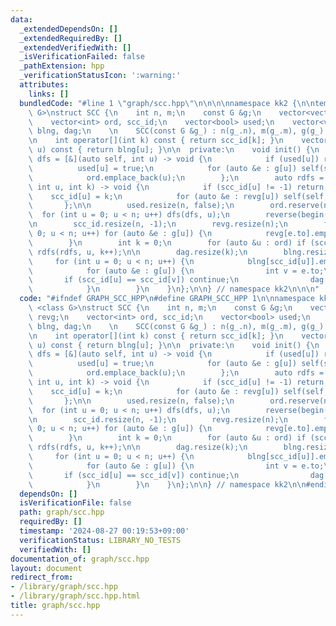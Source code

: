 ```yaml
---
data:
  _extendedDependsOn: []
  _extendedRequiredBy: []
  _extendedVerifiedWith: []
  _isVerificationFailed: false
  _pathExtension: hpp
  _verificationStatusIcon: ':warning:'
  attributes:
    links: []
  bundledCode: "#line 1 \"graph/scc.hpp\"\n\n\n\nnamespace kk2 {\n\ntemplate <class\
    \ G>\nstruct SCC {\n    int n, m;\n    const G &g;\n    vector<vector<int>> revg;\n\
    \    vector<int> ord, scc_id;\n    vector<bool> used;\n    vector<vector<int>>\
    \ blng, dag;\n    \n    SCC(const G &g_) : n(g_.n), m(g_.m), g(g_) { init(); }\n\
    \n    int operator[](int k) const { return scc_id[k]; }\n    vector<int> same_scc(int\
    \ u) const { return blng[u]; }\n\n  private:\n    void init() {\n        auto\
    \ dfs = [&](auto self, int u) -> void {\n            if (used[u]) return;\n  \
    \          used[u] = true;\n            for (auto &e : g[u]) self(self, e.to);\n\
    \            ord.emplace_back(u);\n        };\n        auto rdfs = [&](auto self,\
    \ int u, int k) -> void {\n            if (scc_id[u] != -1) return;\n        \
    \    scc_id[u] = k;\n            for (auto &e : revg[u]) self(self, e, k);\n \
    \       };\n\n        used.resize(n, false);\n        ord.reserve(n);\n      \
    \  for (int u = 0; u < n; u++) dfs(dfs, u);\n        reverse(begin(ord), end(ord));\n\
    \n        scc_id.resize(n, -1);\n        revg.resize(n);\n        for (int u =\
    \ 0; u < n; u++) for (auto &e : g[u]) {\n            revg[e.to].emplace_back(u);\n\
    \        }\n        int k = 0;\n        for (auto &u : ord) if (scc_id[u] == -1)\
    \ rdfs(rdfs, u, k++);\n\n        dag.resize(k);\n        blng.resize(k);\n   \
    \     for (int u = 0; u < n; u++) {\n            blng[scc_id[u]].emplace_back(u);\n\
    \            for (auto &e : g[u]) {\n                int v = e.to;\n         \
    \       if (scc_id[u] == scc_id[v]) continue;\n                dag[scc_id[u]].emplace_back(scc_id[v]);\n\
    \            }\n        }\n    }\n};\n\n} // namespace kk2\n\n\n"
  code: "#ifndef GRAPH_SCC_HPP\n#define GRAPH_SCC_HPP 1\n\nnamespace kk2 {\n\ntemplate\
    \ <class G>\nstruct SCC {\n    int n, m;\n    const G &g;\n    vector<vector<int>>\
    \ revg;\n    vector<int> ord, scc_id;\n    vector<bool> used;\n    vector<vector<int>>\
    \ blng, dag;\n    \n    SCC(const G &g_) : n(g_.n), m(g_.m), g(g_) { init(); }\n\
    \n    int operator[](int k) const { return scc_id[k]; }\n    vector<int> same_scc(int\
    \ u) const { return blng[u]; }\n\n  private:\n    void init() {\n        auto\
    \ dfs = [&](auto self, int u) -> void {\n            if (used[u]) return;\n  \
    \          used[u] = true;\n            for (auto &e : g[u]) self(self, e.to);\n\
    \            ord.emplace_back(u);\n        };\n        auto rdfs = [&](auto self,\
    \ int u, int k) -> void {\n            if (scc_id[u] != -1) return;\n        \
    \    scc_id[u] = k;\n            for (auto &e : revg[u]) self(self, e, k);\n \
    \       };\n\n        used.resize(n, false);\n        ord.reserve(n);\n      \
    \  for (int u = 0; u < n; u++) dfs(dfs, u);\n        reverse(begin(ord), end(ord));\n\
    \n        scc_id.resize(n, -1);\n        revg.resize(n);\n        for (int u =\
    \ 0; u < n; u++) for (auto &e : g[u]) {\n            revg[e.to].emplace_back(u);\n\
    \        }\n        int k = 0;\n        for (auto &u : ord) if (scc_id[u] == -1)\
    \ rdfs(rdfs, u, k++);\n\n        dag.resize(k);\n        blng.resize(k);\n   \
    \     for (int u = 0; u < n; u++) {\n            blng[scc_id[u]].emplace_back(u);\n\
    \            for (auto &e : g[u]) {\n                int v = e.to;\n         \
    \       if (scc_id[u] == scc_id[v]) continue;\n                dag[scc_id[u]].emplace_back(scc_id[v]);\n\
    \            }\n        }\n    }\n};\n\n} // namespace kk2\n\n#endif // GRAPH_SCC_HPP\n"
  dependsOn: []
  isVerificationFile: false
  path: graph/scc.hpp
  requiredBy: []
  timestamp: '2024-08-27 00:19:53+09:00'
  verificationStatus: LIBRARY_NO_TESTS
  verifiedWith: []
documentation_of: graph/scc.hpp
layout: document
redirect_from:
- /library/graph/scc.hpp
- /library/graph/scc.hpp.html
title: graph/scc.hpp
---
```

